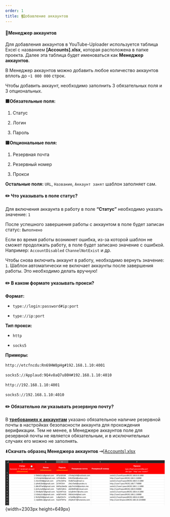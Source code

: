 ```yaml
---
order: 1
title: 🚹Добавление аккаунтов
---
```


#### 🔹Менеджер аккаунтов

Для добавления аккаунтов в YouTube-Uploader используется таблица Excel с названием **\[Accounts\].xlsx**, которая расположена в папке проекта. Далее эта таблица будет именоваться как **Менеджер аккаунтов**.

В Менеджер аккаунтов можно добавить любое количество аккаунтов вплоть до –`1 000 000` строк.

Чтобы добавить аккаунт, необходимо заполнить 3 обязательных поля и 3 опциональных.

**🟥Обязательные поля:**

1. Статус

2. Логин

3. Пароль

**🟨Опциональные поля:**

1. Резервная почта

2. Резервный номер

3. Прокси

**Остальные поля:** `URL`, `Название`, `Аккаунт занят` шаблон заполняет сам.



#### **✏️ Что указывать в поле статус?**

Для включения аккаунта в работу в поле **“Статус”** необходимо указать значение: `1`

После успешного завершения работы с аккаунтом в поле будет записан статус: `Выполнено`

Если во время работы возникнет ошибка, из-за которой шаблон не сможет продолжать работу, в поле будет записано значение с ошибкой. Например: `AccountDisabled` `ChannelNotExist` и др.

Чтобы снова включить аккаунт в работу, необходимо вернуть значение: `1`. Шаблон автоматически не включает аккаунты после завершения работы. Это необходимо делать вручную!

#### **✏️** В каком формате указывать прокси?

**Формат:**

-  `type://login:password#ip:port`

-  `type://ip:port`

**Тип прокси:**

-  `http`

-  `socks5`

**Примеры:**

`http://etcfncdu:Rn69HW8pHg#192.168.1.10:4001`

`socks5://Applaud:9Q4v8aQ7u80H#192.168.1.10:4010`

`http://192.168.1.10:4001`

`socks5://192.168.1.10:4010`

#### **✏️** Обязательно ли указывать резервную почту?

В [**требованиях к аккаунтам**](./../start/important/accounts-requirements) указано обязательное наличие резервной почты в настройках безопасности аккаунта для прохождения верификации. Тем не менее, в Менеджере аккаунтов поле для резервной почты не является обязательным, и в исключительных случаях его можно не заполнять.



⬇️**Скачать образец Менеджера аккаунтов ⇾**[\[Accounts\].xlsx](./[Accounts].xlsx)

![](./accounts-credentials.png){width=2303px height=649px}